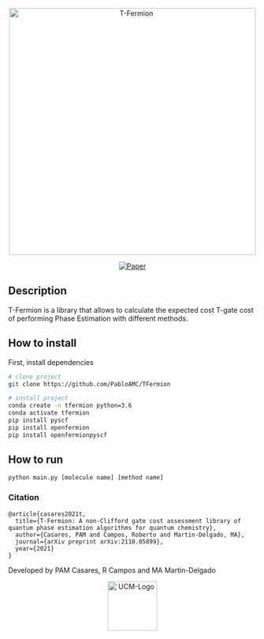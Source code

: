 <div align="center">    
 <img width="500" alt="T-Fermion" src="https://user-images.githubusercontent.com/20182937/138862534-b84836fb-9be1-4690-817b-766c68fc2d3e.png">   


 
 
 [![Paper](http://img.shields.io/badge/arxiv-quant.ph:2110.05899-B31B1B.svg)](https://arxiv.org/abs/2110.05899)
</div>
 
## Description   
T-Fermion is a library that allows to calculate the expected cost T-gate cost of performing Phase Estimation with different methods.

## How to install  
First, install dependencies   
```bash
# clone project   
git clone https://github.com/PabloAMC/TFermion

# install project
conda create -n tfermion python=3.6
conda activate tfermion
pip install pyscf
pip install openfermion
pip install openfermionpyscf
 ```   

## How to run
```
python main.py [molecule name] [method name]
```

### Citation   
```
@article{casares2021t,
  title={T-Fermion: A non-Clifford gate cost assessment library of quantum phase estimation algorithms for quantum chemistry},
  author={Casares, PAM and Campos, Roberto and Martin-Delgado, MA},
  journal={arXiv preprint arXiv:2110.05899},
  year={2021}
}
```   

Developed by PAM Casares, R Campos and MA Martin-Delgado
<div align="center">    
<img width="100" alt="UCM-Logo" src="https://user-images.githubusercontent.com/20182937/138861126-660e548e-71fe-40ef-a8d3-f4385726f792.png">
</div>
